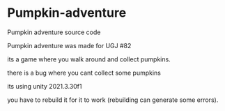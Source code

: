# Pumpkin-adventure
Pumpkin adventure source code

Pumpkin adventure was made for UGJ #82

its a game where you walk around and collect pumpkins.

there is a bug where you cant collect some pumpkins

its using unity 2021.3.30f1

you have to rebuild it for it to work (rebuilding can generate some errors).

